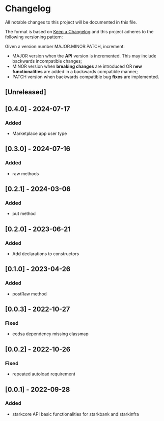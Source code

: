 # Changelog

All notable changes to this project will be documented in this file.

The format is based on [Keep a Changelog](https://keepachangelog.com/en/1.0.0/)
and this project adheres to the following versioning pattern:

Given a version number MAJOR.MINOR.PATCH, increment:

- MAJOR version when the **API** version is incremented. This may include backwards incompatible changes;
- MINOR version when **breaking changes** are introduced OR **new functionalities** are added in a backwards compatible manner;
- PATCH version when backwards compatible bug **fixes** are implemented.


## [Unreleased]

## [0.4.0] - 2024-07-17
### Added
- Marketplace app user type

## [0.3.0] - 2024-07-16
### Added
- raw methods

## [0.2.1] - 2024-03-06
### Added
- put method

## [0.2.0] - 2023-06-21
### Added
- Add declarations to constructors

## [0.1.0] - 2023-04-26
### Added
- postRaw method

## [0.0.3] - 2022-10-27
### Fixed
- ecdsa dependency missing classmap

## [0.0.2] - 2022-10-26
### Fixed
- repeated autoload requirement

## [0.0.1] - 2022-09-28
### Added
- starkcore API basic functionalities for starkbank and starkinfra 
